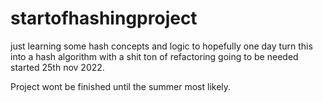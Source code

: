 # startofhashingproject
just learning some hash concepts and logic to hopefully one day turn this into a hash algorithm with a shit ton of refactoring going to be needed started 25th nov 2022.



Project wont be finished until the summer most likely.
